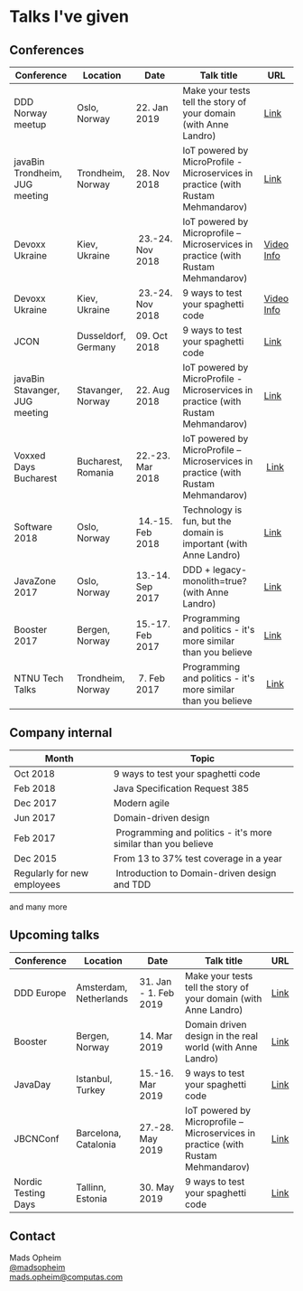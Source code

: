 # Talks I've given

## Conferences
Conference | Location | Date | Talk title | URL
--- | --- | --- | --- | ---
DDD Norway meetup | Oslo, Norway | 22. Jan 2019 | Make your tests tell the story of your domain (with Anne Landro) | <a href="https://www.meetup.com/dddnorway/events/257968490/">Link</a> |
javaBin Trondheim, JUG meeting | Trondheim, Norway | 28. Nov 2018 | IoT powered by MicroProfile - Microservices in practice (with Rustam Mehmandarov) | <a href="https://www.meetup.com/javaBin-Trondheim/events/255193377/">Link</a> |
Devoxx Ukraine | Kiev, Ukraine | 23.-24. Nov 2018 | IoT powered by Microprofile – Microservices in practice (with Rustam Mehmandarov) |<a href="https://www.youtube.com/watch?v=r6bhFOr_jNg">Video</a> <a href="https://dvua18.confinabox.com/talk/NBH-1424/IoT_powered_by_Microprofile_%E2%80%93_Microservices_in_practice">Info</a> |
Devoxx Ukraine | Kiev, Ukraine | 23.-24. Nov 2018 | 9 ways to test your spaghetti code |<a href="https://www.youtube.com/watch?v=ZMuI524OP-8">Video</a> <a href="https://dvua18.confinabox.com/talk/XGY-1566/9_ways_to_test_your_spaghetti_code">Info</a> |
JCON | Dusseldorf, Germany | 09. Oct 2018 | 9 ways to test your spaghetti code | <a href="http://jcon.one/en">Link</a> |
javaBin Stavanger, JUG meeting | Stavanger, Norway | 22. Aug 2018 | IoT powered by MicroProfile - Microservices in practice (with Rustam Mehmandarov) | <a href="https://www.meetup.com/javaBin-Stavanger/events/253537920/">Link</a> |
Voxxed Days Bucharest | Bucharest, Romania | 22.-23. Mar 2018 | IoT powered by MicroProfile – Microservices in practice (with Rustam Mehmandarov) | <a href="https://voxxeddays.com/romania/2018/01/16/iot-powered-by-microprofile-microservices-in-practice/">Link</a> |
Software 2018 | Oslo, Norway | 14.-15. Feb 2018 | Technology is fun, but the domain is important (with Anne Landro) | <a href="https://event.dnd.no/software/sessions/teknologi-er-artig-men-domenet-er-viktig-vanne-landro-og-mads-opheim-computas/">Link</a> |
JavaZone 2017 | Oslo, Norway | 13.-14. Sep 2017 | DDD + legacy-monolith=true? (with Anne Landro) | <a href="https://2017.javazone.no/program/bcbb8c889b204ddbb59a4c5d67035897">Link</a> |
Booster 2017 | Bergen, Norway | 15.-17. Feb 2017 | Programming and politics - it's more similar than you believe | <a href="https://2017.boosterconf.no/talks/877">Link</a> |
NTNU Tech Talks | Trondheim, Norway | 7. Feb 2017 | Programming and politics - it's more similar than you believe | <a href="https://techtalks.no/">Link</a> |

## Company internal
Month | Topic
--- | ---
Oct 2018 | 9 ways to test your spaghetti code |
Feb 2018 | Java Specification Request 385 |
Dec 2017 | Modern agile |
Jun 2017 | Domain-driven design |
Feb 2017 | Programming and politics - it's more similar than you believe |
Dec 2015 | From 13 to 37% test coverage in a year |
Regularly for new employees | Introduction to Domain-driven design and TDD |
and many more

## Upcoming talks
Conference | Location | Date | Talk title | URL
--- | --- | --- | --- | ---
DDD Europe | Amsterdam, Netherlands | 31. Jan - 1. Feb 2019 | Make your tests tell the story of your domain (with Anne Landro) | <a href="https://dddeurope.com/2019/speakers/mads-opheim/">Link</a> |
Booster | Bergen, Norway | 14. Mar 2019 | Domain driven design in the real world (with Anne Landro) | <a href="https://2019.boosterconf.no/talks/1216">Link</a>
JavaDay | Istanbul, Turkey | 15.-16. Mar 2019 | 9 ways to test your spaghetti code | <a href="https://javaday.istanbul/">Link</a> | 
JBCNConf | Barcelona, Catalonia | 27.-28. May 2019 | IoT powered by Microprofile – Microservices in practice (with Rustam Mehmandarov) | <a href="http://www.jbcnconf.com/2019/infoTalk.html?id=5c44693a9034ae38180b14b2">Link</a>
Nordic Testing Days | Tallinn, Estonia | 30. May 2019 | 9 ways to test your spaghetti code | <a href="https://nordictestingdays.eu/events/tracks/9-ways-test-your-spaghetti-code">Link</a>


## Contact
Mads Opheim<br />
[@madsopheim](https://twitter.com/madsopheim)<br />
[mads.opheim@computas.com](mailto:mads.opheim@computas.com)
